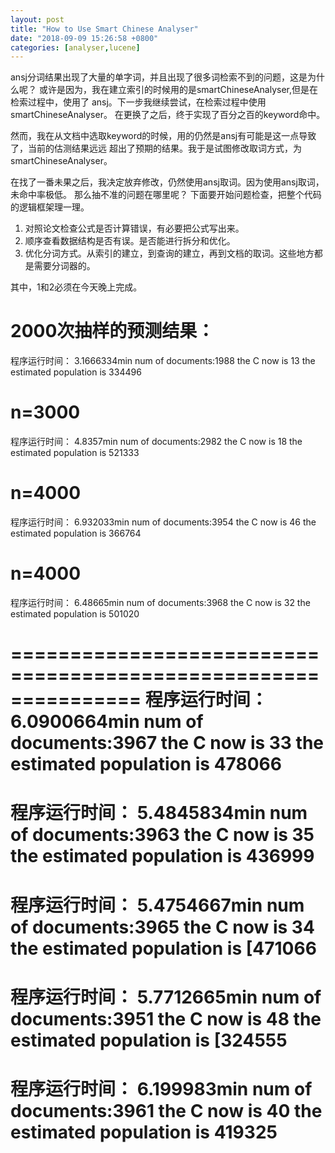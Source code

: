 ```yaml
---
layout: post
title: "How to Use Smart Chinese Analyser"
date: "2018-09-09 15:26:58 +0800"
categories: [analyser,lucene]
---
```

ansj分词结果出现了大量的单字词，并且出现了很多词检索不到的问题，这是为什么呢？
或许是因为，我在建立索引的时候用的是smartChineseAnalyser,但是在检索过程中，使用了
ansj。下一步我继续尝试，在检索过程中使用smartChineseAnalyser。
在更换了之后，终于实现了百分之百的keyword命中。

然而，我在从文档中选取keyword的时候，用的仍然是ansj有可能是这一点导致了，当前的估测结果远远
超出了预期的结果。我于是试图修改取词方式，为smartChineseAnalyser。

在找了一番未果之后，我决定放弃修改，仍然使用ansj取词。因为使用ansj取词，未命中率极低。
那么抽不准的问题在哪里呢？
下面要开始问题检查，把整个代码的逻辑框架理一理。
1. 对照论文检查公式是否计算错误，有必要把公式写出来。
2. 顺序查看数据结构是否有误。是否能进行拆分和优化。
3. 优化分词方式。从索引的建立，到查询的建立，再到文档的取词。这些地方都是需要分词器的。

其中，1和2必须在今天晚上完成。

2000次抽样的预测结果：
================================================================
程序运行时间： 3.1666334min
num of documents:1988
the C now is 13
the estimated population is 334496

n=3000
================================================================
程序运行时间： 4.8357min
num of documents:2982
the C now is 18
the estimated population is  521333

n=4000
================================================================
程序运行时间： 6.932033min
num of documents:3954
the C now is 46
the estimated population is 366764

n=4000
===============================================================
程序运行时间： 6.48665min
num of documents:3968
the C now is 32
the estimated population is 501020

===============================================================
程序运行时间： 6.0900664min
num of documents:3967
the C now is 33
the estimated population is 478066
================================================================
程序运行时间： 5.4845834min
num of documents:3963
the C now is 35
the estimated population is 436999
================================================================
程序运行时间： 5.4754667min
num of documents:3965
the C now is 34
the estimated population is [471066
================================================================
程序运行时间： 5.7712665min
num of documents:3951
the C now is 48
the estimated population is [324555
=================================================================
程序运行时间： 6.199983min
num of documents:3961
the C now is 40
the estimated population is 419325
================================================================
